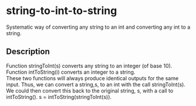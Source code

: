 # string-to-int-to-string
Systematic way of converting any string to an int and converting any int to a string. 

## Description
Function stringToInt(s) converts any string to an integer (of base 10). Function intToString(i) converts an integer to a string.  <br/>
These two functions will always produce identical outputs for the same input.
Thus, we can convert a string,s, to an int with the call stringToInt(s).  We could then convert this back to the original string, s, with a call to intToString().  s = intToString(stringToInt(s)).
